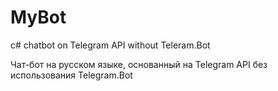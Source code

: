 # MyBot
c# chatbot on Telegram API without Teleram.Bot

Чат-бот на русском языке, основанный на Telegram API без использования Telegram.Bot
